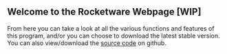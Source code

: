 ## Welcome to the Rocketware Webpage [WIP]

From here you can take a look at all the various functions and features of this program, and/or you can choose to download the latest stable version. You can also view/download  the [source code](https://github.com/qwertyhpp/Rocketware) on github.
